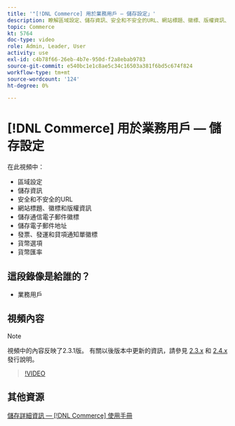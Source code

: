 ```yaml
---
title: '"[!DNL Commerce] 用於業務用戶 — 儲存設定」'
description: 瞭解區域設定、儲存資訊、安全和不安全的URL、網站標題、徽標、版權資訊、通信電子郵件徽標、儲存電子郵件地址、貨幣選項和貨幣匯率。
topic: Commerce
kt: 5764
doc-type: video
role: Admin, Leader, User
activity: use
exl-id: c4b78f66-26eb-4b7e-950d-f2a8ebab9783
source-git-commit: e540bc1e1c8ae5c34c16503a381f6bd5c674f824
workflow-type: tm+mt
source-wordcount: '124'
ht-degree: 0%

---
```


# [!DNL Commerce] 用於業務用戶 — 儲存設定

在此視頻中：

- 區域設定
- 儲存資訊
- 安全和不安全的URL
- 網站標題、徽標和版權資訊
- 儲存通信電子郵件徽標
- 儲存電子郵件地址
- 發票、發運和貸項通知單徽標
- 貨幣選項
- 貨幣匯率

## 這段錄像是給誰的？

- 業務用戶

## 視頻內容

>[!NOTE]
>
>視頻中的內容反映了2.3.1版。 有關以後版本中更新的資訊，請參見 [ 2.3.x](https://devdocs.magento.com/guides/v2.3/release-notes/bk-release-notes.html) 和 [2.4.x](https://devdocs.magento.com/guides/v2.4/release-notes/bk-release-notes.html) 發行說明。

>[!VIDEO](https://video.tv.adobe.com/v/35949?quality=12&learn=on)

## 其他資源

[儲存詳細資訊 —  [!DNL Commerce] 使用手冊](https://docs.magento.com/user-guide/stores/store-details.html)

